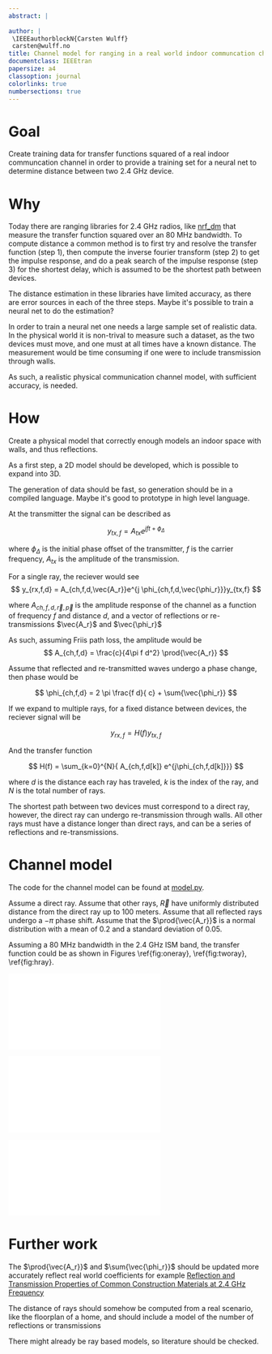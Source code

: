 ```yaml
---
abstract: |
  
author: |
 \IEEEauthorblockN{Carsten Wulff}
 carsten@wulff.no
title: Channel model for ranging in a real world indoor communcation channels
documentclass: IEEEtran
papersize: a4
classoption: journal
colorlinks: true
numbersections: true
---
```


# Goal
Create training data for transfer functions squared of a real indoor communcation
channel in order to provide a training set for a neural net to determine
distance between two 2.4 GHz device.

# Why
Today there are ranging libraries for 2.4 GHz radios, like
[nrf\_dm](https://github.com/nrfconnect/sdk-nrfxlib/tree/main/nrf_dm)
that measure the transfer function squared over an 80 MHz
bandwidth. To compute distance a common method is to first try and resolve the
transfer function (step 1), then compute the inverse fourier transform (step 2) to get the
impulse response, and do a peak search of the impulse response (step 3) for the shortest delay, which is assumed
to be the shortest path between devices.

The distance estimation in these libraries have limited accuracy, as there are
error sources in each of the three steps. Maybe it's possible to train a neural
net to do the estimation?

In order to train a neural net one needs a large sample set of realistic data.
In the physical world it is non-trival to measure such a dataset, as the two
devices must move, and one must at all times have a known distance. The
measurement would be time consuming if one were to include transmission through
walls.

As such, a realistic physical communication channel model, with sufficient
accuracy, is needed. 



# How
Create a physical model that correctly enough models an indoor space with walls,
and thus reflections.

As a first step, a 2D model should be developed, which is possible to expand
into 3D. 

The generation of data should be fast, so generation should be in a compiled language. Maybe it's
good to prototype in high level language.

At the transmitter the signal can be described as

$$
y_{tx,f} = A_{tx}e^{j f t + \phi_{\Delta}}
$$

where $\phi_{\Delta}$ is the initial phase offset of the transmitter, $f$ is the
carrier frequency, $A_{tx}$ is the amplitude of the transmission.

For a single ray, the reciever would see
$$
y_{rx,f,d} = A_{ch,f,d,\vec{A_r}}e^{j \phi_{ch,f,d,\vec{\phi_r}}}y_{tx,f}
$$

where $A_{ch,f,d,\vec{r},\vec{p}}$ is the amplitude response of the channel as a function of
frequency $f$ and distance $d$, and a vector of reflections or re-transmissions
$\vec{A_r}$ and $\vec{\phi_r}$

As such, assuming Friis path loss, the amplitude would be
$$
A_{ch,f,d} = \frac{c}{4\pi f d^2} \prod{\vec{A_r}} 
$$

Assume that reflected and re-transmitted waves undergo a phase change, then phase would be

$$
\phi_{ch,f,d} = 2 \pi \frac{f d}{ c} + \sum{\vec{\phi_r}}
$$

If we expand to multiple rays, for a fixed distance between devices, the reciever signal will be

$$
y_{rx,f} = H(f) y_{tx,f}
$$

And the transfer function 

$$
H(f) =  \sum_{k=0}^{N}{ A_{ch,f,d[k]} e^{j\phi_{ch,f,d[k]}}}
$$

where $d$ is the distance each ray has traveled, $k$ is the index of the ray, and $N$ is the total number of rays.


The shortest path between two devices must correspond to a direct ray, however,
the direct ray can undergo re-transmission through walls. All
other rays must have a distance longer than direct rays, and can be a series of
reflections and re-transmissions.

# Channel model

The code for the channel model can be found at [model.py](https://github.com/wulffern/memos/blob/main/2022-09-12_Range_model/model.py).

Assume a direct ray. Assume that other rays, $\vec{R}$ have uniformly distributed
distance from the direct ray up to 100 meters. Assume that all reflected rays
undergo a $-\pi$ phase shift. Assume that the $\prod{\vec{A_r}}$ is a normal
distribution with a mean of 0.2 and a standard deviation of 0.05.

Assuming a 80 MHz bandwidth in the 2.4 GHz ISM band, the transfer function 
could be as shown in Figures \ref{fig:oneray}, \ref{fig:tworay}, \ref{fig:hray}.

![10 meter direct path, One ray \label{fig:oneray}](response_r1_d10.0.pdf)

![10 meter direct path, Two rays\label{fig:tworay}](response_r2_d10.0.pdf)

![10 meter direct path, 100 rays\label{fig:hray}](response_r100_d10.0.pdf)


# Further work

The $\prod{\vec{A_r}}$ and $\sum{\vec{\phi_r}}$ should be updated more
accurately reflect real world coefficients for example [Reflection and
Transmission Properties of Common Construction Materials at 2.4 GHz Frequency](https://www.sciencedirect.com/science/article/pii/S1876610217321689?ref=pdf_download&fr=RR-2&rr=749b3de02dcafac8)

The distance of rays should somehow be computed from a real scenario, like the
floorplan of a home, and should include a model of the number of reflections or
transmissions

There might already be ray based models, so literature should be checked.


